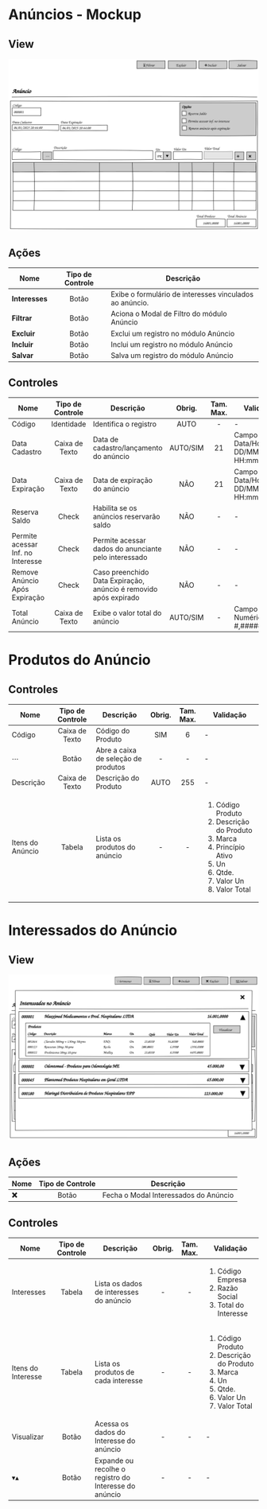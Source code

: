 # Anúncios - Mockup

## View
![](pencil/svg/anuncio.svg)

## Ações
|Nome|Tipo de Controle|Descrição|
|---|:---:|---|
|**Interesses**|Botão|Exibe o formulário de interesses vinculados ao anúncio.|
|**Filtrar**|Botão|Aciona o Modal de Filtro do módulo Anúncio|
|**Excluir**|Botão|Exclui um registro no módulo Anúncio|
|**Incluir**|Botão|Inclui um registro no módulo Anúncio|
|**Salvar**|Botão|Salva um registro do módulo Anúncio|

## Controles
|Nome|Tipo de Controle|Descrição|Obrig.|Tam. Max.|Validação|
|---|:---:|---|:---:|:---:|---|
|Código|Identidade|Identifica o registro|AUTO|-|-|
|Data Cadastro|Caixa de Texto|Data de cadastro/lançamento do anúncio|AUTO/SIM|21|Campo de Data/Hora DD/MM/YYYY HH:mm:ss|
|Data Expiração|Caixa de Texto|Data de expiração do anúncio|NÃO|21|Campo de Data/Hora DD/MM/YYYY HH:mm:ss|
|Reserva Saldo|Check|Habilita se os anúncios reservarão saldo|NÃO|-|-|
|Permite acessar Inf. no Interesse|Check|Permite acessar dados do anunciante pelo interessado|NÃO|-|-|
|Remove Anúncio Após Expiração|Check|Caso preenchido Data Expiração, anúncio é removido após expirado|NÃO|-|-|
|Total Anúncio|Caixa de Texto|Exibe o valor total do anúncio|AUTO/SIM|-|Campo Numérico #,#####0.0000|

# Produtos do Anúncio

## Controles
|Nome|Tipo de Controle|Descrição|Obrig.|Tam. Max.|Validação|
|---|:---:|---|:---:|:---:|---|
|Código|Caixa de Texto|Código do Produto|SIM|6|-|
|⋯|Botão|Abre a caixa de seleção de produtos|-|-|-|
|Descrição|Caixa de Texto|Descrição do Produto|AUTO|255|-|
|Itens do Anúncio|Tabela|Lista os produtos do anúncio|-|-|<ol><li>Código Produto</li><li>Descrição do Produto</li><li>Marca</li><li>Princípio Ativo</li><li>Un</li><li>Qtde.</li><li>Valor Un</li><li>Valor Total</li></ol>|

# Interessados do Anúncio

## View
![](pencil/svg/anuncio-interesses.svg)

## Ações
|Nome|Tipo de Controle|Descrição|
|---|:---:|---|
|**❌**|Botão|Fecha o Modal Interessados do Anúncio|

## Controles
|Nome|Tipo de Controle|Descrição|Obrig.|Tam. Max.|Validação|
|---|:---:|---|:---:|:---:|---|
|Interesses|Tabela|Lista os dados de interesses do anúncio|-|-|<ol><li>Código Empresa</li><li>Razão Social</li><li>Total do Interesse</li></ol>|
|Itens do Interesse|Tabela|Lista os produtos de cada interesse|-|-|<ol><li>Código Produto</li><li>Descrição do Produto</li><li>Marca</li><li>Un</li><li>Qtde.</li><li>Valor Un</li><li>Valor Total</li></ol>|
|Visualizar|Botão|Acessa os dados do Interesse do anúncio|-|-|-|
|▾▴|Botão|Expande ou recolhe o registro do Interesse do anúncio|-|-|-|